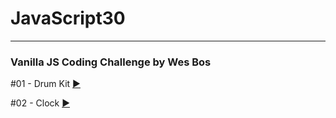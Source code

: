 # JavaScript30
---------------

### Vanilla JS Coding Challenge by Wes Bos

#01 - Drum Kit [:arrow_forward:](https://martaniemiec.github.io/JavaScript30/01-JavaScript%20Drum%20Kit/index.html)

#02 - Clock [:arrow_forward:](https://martaniemiec.github.io/JavaScript30/02-JS%20and%20CSS%20Clock/index.html)
